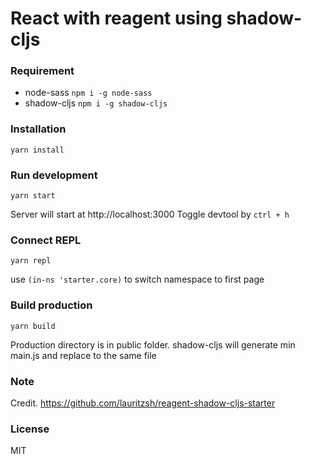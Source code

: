 # React with reagent using shadow-cljs

### Requirement
- node-sass ``` npm i -g node-sass ```
- shadow-cljs ``` npm i -g shadow-cljs ```

### Installation
```
yarn install
```

### Run development
```
yarn start
```
Server will start at http://localhost:3000
Toggle devtool by ``` ctrl + h ```

### Connect REPL
```
yarn repl
```
use ``` (in-ns 'starter.core) ``` to switch namespace to first page

### Build production
```
yarn build
```
Production directory is in public folder. shadow-cljs will generate min main.js and replace to the same file

### Note
Credit. https://github.com/lauritzsh/reagent-shadow-cljs-starter

### License
MIT
